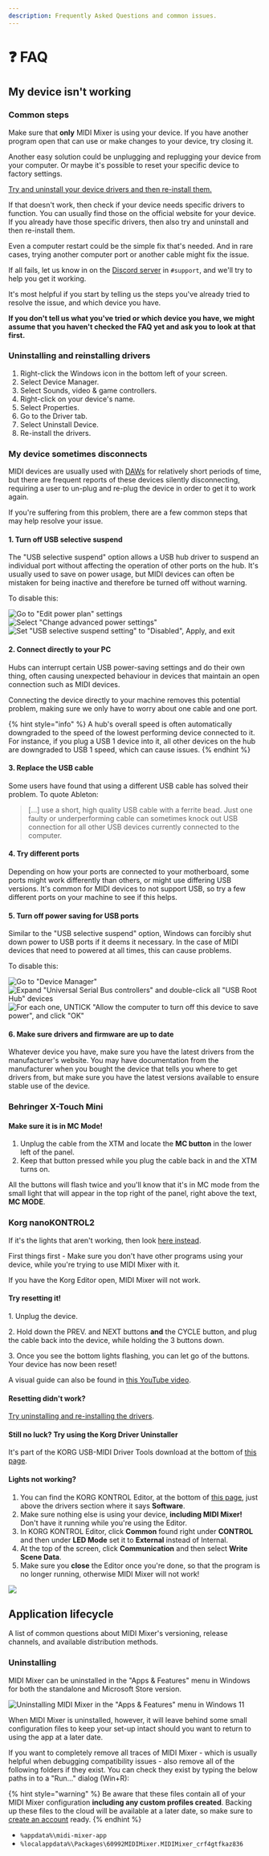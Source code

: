 ```yaml
---
description: Frequently Asked Questions and common issues.
---
```


# ❓ FAQ

## My device isn't working

### Common steps

Make sure that **only** MIDI Mixer is using your device. If you have another program open that can use or make changes to your device, try closing it.

Another easy solution could be unplugging and replugging your device from your computer. Or maybe it's possible to reset your specific device to factory settings.

[Try and uninstall your device drivers and then re-install them.](faq.md#how-do-i-uninstall-and-re-install-drivers)

If that doesn't work, then check if your device needs specific drivers to function. You can usually find those on the official website for your device. If you already have those specific drivers, then also try and uninstall and then re-install them.

Even a computer restart could be the simple fix that's needed. And in rare cases, trying another computer port or another cable might fix the issue.

If all fails, let us know in on the [Discord server](https://discord.midi-mixer.com) in `#support`, and we'll try to help you get it working.

It's most helpful if you start by telling us the steps you've already tried to resolve the issue, and which device you have.

**If you don't tell us what you've tried or which device you have, we might assume that you haven't checked the FAQ yet and ask you to look at that first.**

### **Uninstalling and reinstalling drivers**

1. Right-click the Windows icon in the bottom left of your screen.
2. Select Device Manager.
3. Select Sounds, video & game controllers.
4. Right-click on your device's name.
5. Select Properties.
6. Go to the Driver tab.
7. Select Uninstall Device.
8. Re-install the drivers.

### My device sometimes disconnects

MIDI devices are usually used with [DAWs](https://en.wikipedia.org/wiki/Digital\_audio\_workstation) for relatively short periods of time, but there are frequent reports of these devices silently disconnecting, requiring a user to un-plug and re-plug the device in order to get it to work again.

If you're suffering from this problem, there are a few common steps that may help resolve your issue.

#### 1. Turn off USB selective suspend

The "USB selective suspend" option allows a USB hub driver to suspend an individual port without affecting the operation of other ports on the hub. It's usually used to save on power usage, but MIDI devices can often be mistaken for being inactive and therefore be turned off without warning.

To disable this:

![Go to "Edit power plan" settings](<.gitbook/assets/image (34) (1).png>) ![Select "Change advanced power settings"](<.gitbook/assets/image (33) (1) (1).png>) ![Set "USB selective suspend setting" to "Disabled", Apply, and exit](<.gitbook/assets/image (35) (1).png>)

#### 2. Connect directly to your PC

Hubs can interrupt certain USB power-saving settings and do their own thing, often causing unexpected behaviour in devices that maintain an open connection such as MIDI devices.

Connecting the device directly to your machine removes this potential problem, making sure we only have to worry about one cable and one port.

{% hint style="info" %}
A hub's overall speed is often automatically downgraded to the speed of the lowest performing device connected to it. For instance, if you plug a USB 1 device into it, all other devices on the hub are downgraded to USB 1 speed, which can cause issues.
{% endhint %}

#### 3. Replace the USB cable

Some users have found that using a different USB cable has solved their problem. To quote Ableton:

> \[...] use a short, high quality USB cable with a ferrite bead. Just one faulty or underperforming cable can sometimes knock out USB connection for all other USB devices currently connected to the computer.

#### 4. Try different ports

Depending on how your ports are connected to your motherboard, some ports might work differently than others, or might use differing USB versions. It's common for MIDI devices to not support USB, so try a few different ports on your machine to see if this helps.

#### 5. Turn off power saving for USB ports

Similar to the "USB selective suspend" option, Windows can forcibly shut down power to USB ports if it deems it necessary. In the case of MIDI devices that need to powered at all times, this can cause problems.

To disable this:

![Go to "Device Manager"](<.gitbook/assets/image (32) (1).png>) ![Expand "Universal Serial Bus controllers" and double-click all "USB Root Hub" devices](<.gitbook/assets/image (30) (1).png>) ![For each one, UNTICK "Allow the computer to turn off this device to save power", and click "OK"](<.gitbook/assets/image (31) (1) (1).png>)

#### 6. Make sure drivers and firmware are up to date

Whatever device you have, make sure you have the latest drivers from the manufacturer's website. You may have documentation from the manufacturer when you bought the device that tells you where to get drivers from, but make sure you have the latest versions available to ensure stable use of the device.

### **Behringer X-Touch Mini**

#### Make sure it is in MC Mode!

1. Unplug the cable from the XTM and locate the **MC button** in the lower left of the panel.
2. Keep that button pressed while you plug the cable back in and the XTM turns on.

All the buttons will flash twice and you'll know that it's in MC mode from the small light that will appear in the top right of the panel, right above the text, **MC MODE**.

### **Korg nanoKONTROL2**

If it's the lights that aren't working, then look [here instead](faq.md#how-do-i-get-the-lights-working-on-the-korg-nanokontrol-2).

First things first - Make sure you don't have other programs using your device, while you're trying to use MIDI Mixer with it.&#x20;

If you have the Korg Editor open, MIDI Mixer will not work.

#### Try resetting it!

1\. Unplug the device.

2\. Hold down the PREV. and NEXT buttons **and** the CYCLE button, and plug the cable back into the device, while holding the 3 buttons down.

3\. Once you see the bottom lights flashing, you can let go of the buttons. Your device has now been reset!

A visual guide can also be found in [this YouTube video](https://youtu.be/zCvaq0J-xuU?t=23).

#### Resetting didn't work?&#x20;

[Try uninstalling and re-installing the drivers](faq.md#how-do-i-uninstall-and-re-install-drivers).

#### Still no luck? Try using the Korg Driver Uninstaller

It's part of the KORG USB-MIDI Driver Tools download at the bottom of [this page](https://www.korg.com/us/support/download/driver/1/285/3541/).

#### Lights not working?

1. You can find the KORG KONTROL Editor, at the bottom of [this page](https://www.korg.com/us/support/download/product/0/159/), just above the drivers section where it says **Software**.
2. Make sure nothing else is using your device, **including MIDI Mixer!** Don't have it running while you're using the Editor.
3. In KORG KONTROL Editor, click **Common** found right under **CONTROL** and then under **LED Mode** set it to **External** instead of Internal.&#x20;
4. At the top of the screen, click **Communication** and then select **Write Scene Data**.
5. Make sure you **close** the Editor once you're done, so that the program is no longer running, otherwise MIDI Mixer will not work!

![](.gitbook/assets/image.png)

## **Application lifecycle**

A list of common questions about MIDI Mixer's versioning, release channels, and available distribution methods.

### Uninstalling

MIDI Mixer can be uninstalled in the "Apps & Features" menu in Windows for both the standalone and Microsoft Store version.

![Uninstalling MIDI Mixer in the "Apps & Features" menu in Windows 11](<.gitbook/assets/image (31) (1).png>)

When MIDI Mixer is uninstalled, however, it will leave behind some small configuration files to keep your set-up intact should you want to return to using the app at a later date.

If you want to completely remove all traces of MIDI Mixer - which is usually helpful when debugging compatibility issues - also remove all of the following folders if they exist. You can check they exist by typing the below paths in to a "Run..." dialog (Win+R):

{% hint style="warning" %}
Be aware that these files contain all of your MIDI Mixer configuration **including any custom profiles created**. Backing up these files to the cloud will be available at a later date, so make sure to [create an account](accounts/overview.md) ready.
{% endhint %}

* `%appdata%\midi-mixer-app`
* `%localappdata%\Packages\60992MIDIMixer.MIDIMixer_crf4gtfkaz836`
